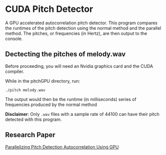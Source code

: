 # CUDA Pitch Detector
A GPU accelerated autocorrelation pitch detector. This program compares the runtimes of the pitch detection using the normal method and the parallel method. The pitches, or frequencies (in Hertz), are then output to the console.

## Dectecting the pitches of melody.wav
Before proceeding, you will need an Nvidia graphics card and the CUDA compiler.

While in the pitchGPU directory, run:
```
./pitch melody.wav
```
The output would then be the runtime (in milliseconds) series of frequencies produced by the normal method

**Disclaimer**: Only `.wav` files with a sample rate of 44100 can have their pitch detected with this program.


## Research Paper
[Parallelizing Pitch Detection Autocorrelation Using GPU](https://drive.google.com/file/d/1rwtYk0nfTehvrJkJP1twFi0neStNdzZU/view?usp=sharing)
